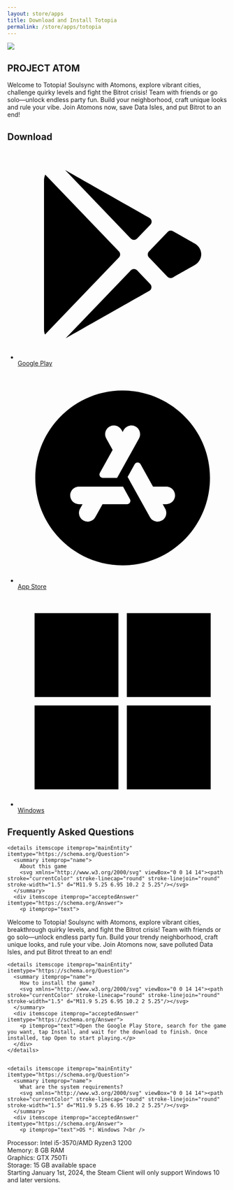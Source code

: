```yaml
---
layout: store/apps
title: Download and Install Totopia
permalink: /store/apps/totopia
---
```

<section class="section apps games">
<div class="game-detail module">
<img src="https://play-lh.googleusercontent.com/dvz9yt2IUahRNo478pAsFdcVwZWtw_v7zcDHaGd1EU4ZJ6x6eQCI0uQ9rW23e7-ZPN7yP6SNlEYX5xQ2ZkhADL8=s150-rw"/>
<h2>PROJECT ATOM</h2>
<p>Welcome to Totopia! Soulsync with Atomons, explore vibrant cities, challenge quirky levels and fight the Bitrot crisis! Team with friends or go solo—unlock endless party fun. Build your neighborhood, craft unique looks and rule your vibe. Join Atomons now, save Data Isles, and put Bitrot to an end!</p>
</div>
<div class="game-download">
<h2>Download</h2>
<ul>
<li><a class="button button" href="https://play.google.com/store/apps/details?id=com.asia.atom" target="_blank"><p><svg xmlns="http://www.w3.org/2000/svg" viewBox="0 0 24 24"><path d="M 5.4160156 2.328125 L 12.935547 10.158203 C 13.132547 10.363203 13.45925 10.363203 13.65625 10.158203 L 15.179688 8.5742188 C 15.405688 8.3392188 15.354312 7.956875 15.070312 7.796875 C 11.137313 5.571875 6.2620156 2.811125 5.4160156 2.328125 z M 3.140625 2.8476562 C 3.055625 3.0456562 3 3.2629063 3 3.5039062 L 3 20.591797 C 3 20.788797 3.044375 20.970625 3.109375 21.140625 L 11.576172 12.324219 C 11.762172 12.131219 11.762172 11.826813 11.576172 11.632812 L 3.140625 2.8476562 z M 17.443359 9.2578125 C 17.335484 9.2729375 17.233297 9.32375 17.154297 9.40625 L 15.015625 11.632812 C 14.829625 11.825812 14.829625 12.130219 15.015625 12.324219 L 17.134766 14.529297 C 17.292766 14.694297 17.546141 14.729188 17.744141 14.617188 C 19.227141 13.777188 20.226563 13.212891 20.226562 13.212891 C 20.725562 12.909891 21.007 12.443547 21 11.935547 C 20.992 11.439547 20.702609 10.981938 20.224609 10.710938 C 20.163609 10.676937 19.187672 10.124359 17.763672 9.3183594 C 17.664172 9.2623594 17.551234 9.2426875 17.443359 9.2578125 z M 13.296875 13.644531 C 13.165875 13.644531 13.034047 13.696328 12.935547 13.798828 L 5.4746094 21.566406 C 6.7566094 20.837406 11.328781 18.249578 15.050781 16.142578 C 15.334781 15.981578 15.386156 15.599281 15.160156 15.363281 L 13.65625 13.798828 C 13.55775 13.696328 13.427875 13.644531 13.296875 13.644531 z"></path></svg>Google Play</p></a></li>
<li><a class="button" href="https://play.google.com/store/apps/details?id=com.asia.atom" target="_blank"><p><svg xmlns="http://www.w3.org/2000/svg" viewBox="0 0 24 24"><path d="M12,2C6.486,2,2,6.486,2,12s4.486,10,10,10s10-4.486,10-10S17.514,2,12,2z M10.515,6.126 c0.481-0.27,1.091-0.094,1.359,0.389L12,6.741l0.126-0.227c0.268-0.482,0.877-0.658,1.359-0.389 c0.483,0.269,0.657,0.877,0.389,1.359L11.366,12H9.735c-0.295,0-0.481-0.316-0.338-0.574L10.856,8.8l-0.73-1.315 C9.857,7.003,10.031,6.395,10.515,6.126z M9.699,15l-0.825,1.485C8.691,16.814,8.351,17,7.999,17c-0.164,0-0.331-0.04-0.484-0.126 c-0.483-0.269-0.657-0.877-0.389-1.359L7.412,15H7c-0.553,0-1-0.447-1-1s0.447-1,1-1h5.046l0.792,1.426 C12.981,14.684,12.795,15,12.5,15H9.699z M17,15h-0.412l0.286,0.515c0.269,0.482,0.095,1.091-0.389,1.359 C16.332,16.96,16.165,17,16.001,17c-0.352,0-0.692-0.186-0.875-0.515l-2.554-4.597l0.806-1.451c0.147-0.265,0.528-0.265,0.675,0 L15.477,13H17c0.553,0,1,0.447,1,1S17.553,15,17,15z"></path></svg>App Store</p></a></li>
<li><a class="button" href="https://store.steampowered.com/app/3897280/Project_ATOM/" target="_blank"><p><svg xmlns="http://www.w3.org/2000/svg" viewBox="0 0 50 50"><path d="M4 4H24V24H4zM26 4H46V24H26zM4 26H24V46H4zM26 26H46V46H26z"></path></svg>Windows</p></a></li>
</ul>
</div>
<section class="game-faq" itemscope itemtype="https://schema.org/FAQPage">
<h2>Frequently Asked Questions</h2>
    
    <details itemscope itemprop="mainEntity" itemtype="https://schema.org/Question">
      <summary itemprop="name">
        About this game
        <svg xmlns="http://www.w3.org/2000/svg" viewBox="0 0 14 14"><path stroke="currentColor" stroke-linecap="round" stroke-linejoin="round" stroke-width="1.5" d="M11.9 5.25 6.95 10.2 2 5.25"/></svg>
      </summary>
      <div itemscope itemprop="acceptedAnswer" itemtype="https://schema.org/Answer">
        <p itemprop="text">
Welcome to Totopia! Soulsync with Atomons, explore vibrant cities, breakthrough quirky levels, and fight the Bitrot crisis! Team with friends or go solo—unlock endless party fun. Build your trendy neighborhood, craft unique looks, and rule your vibe.
Join Atomons now, save polluted Data Isles, and put Bitrot threat to an end!
</p>
      </div>
    </details>

    <details itemscope itemprop="mainEntity" itemtype="https://schema.org/Question">
      <summary itemprop="name">
        How to install the game?
        <svg xmlns="http://www.w3.org/2000/svg" viewBox="0 0 14 14"><path stroke="currentColor" stroke-linecap="round" stroke-linejoin="round" stroke-width="1.5" d="M11.9 5.25 6.95 10.2 2 5.25"/></svg>
      </summary>
      <div itemscope itemprop="acceptedAnswer" itemtype="https://schema.org/Answer">
        <p itemprop="text">Open the Google Play Store, search for the game you want, tap Install, and wait for the download to finish. Once installed, tap Open to start playing.</p>
      </div>
    </details>


    <details itemscope itemprop="mainEntity" itemtype="https://schema.org/Question">
      <summary itemprop="name">
        What are the system requirements?
        <svg xmlns="http://www.w3.org/2000/svg" viewBox="0 0 14 14"><path stroke="currentColor" stroke-linecap="round" stroke-linejoin="round" stroke-width="1.5" d="M11.9 5.25 6.95 10.2 2 5.25"/></svg>
      </summary>
      <div itemscope itemprop="acceptedAnswer" itemtype="https://schema.org/Answer">
        <p itemprop="text">OS *: Windows 7<br />
Processor: Intel i5-3570/AMD Ryzen3 1200<br />
Memory: 8 GB RAM<br />
Graphics: GTX 750Ti<br />
Storage: 15 GB available space<br />
Starting January 1st, 2024, the Steam Client will only support Windows 10 and later versions.</p>
      </div>
    </details>
</section>